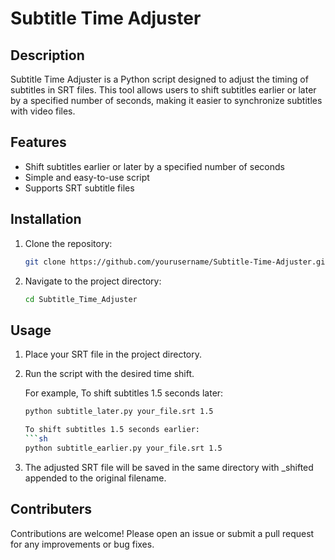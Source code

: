 # Subtitle Time Adjuster

## Description
Subtitle Time Adjuster is a Python script designed to adjust the timing of subtitles in SRT files. This tool allows users to shift subtitles earlier or later by a specified number of seconds, making it easier to synchronize subtitles with video files.

## Features
- Shift subtitles earlier or later by a specified number of seconds
- Simple and easy-to-use script
- Supports SRT subtitle files

## Installation
1. Clone the repository:
   ```sh
   git clone https://github.com/yourusername/Subtitle-Time-Adjuster.git

2. Navigate to the project directory:
   ```sh
   cd Subtitle_Time_Adjuster

## Usage
1. Place your SRT file in the project directory.

2. Run the script with the desired time shift.

   For example,
   To shift subtitles 1.5 seconds later:
   ```sh
   python subtitle_later.py your_file.srt 1.5

   To shift subtitles 1.5 seconds earlier:
   ```sh
   python subtitle_earlier.py your_file.srt 1.5

3. The adjusted SRT file will be saved in the same directory with _shifted appended to the original filename.

## Contributers
Contributions are welcome! Please open an issue or submit a pull request for any improvements or bug fixes.